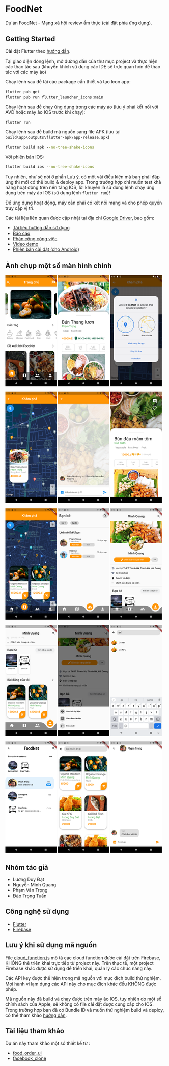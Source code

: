 # FoodNet

Dự án FoodNet - Mạng xã hội review ẩm thực (cài đặt phía ứng dụng).

## Getting Started

Cài đặt Flutter theo [hướng dẫn](https://docs.flutter.dev/get-started/install). 

Tại giao diện dòng lệnh, mở đường dẫn của thư mục project và thực hiện các thao tác sau (khuyến khích sử dụng các IDE sẽ trực quan hơn để thao tác với các máy ảo)

Chạy lệnh sau để tải các package cần thiết và tạo Icon app:


```cmd
flutter pub get
flutter pub run flutter_launcher_icons:main
```

Chạy lệnh sau để chạy ứng dụng trong các máy ảo (lưu ý phải kết nối với AVD hoặc máy ảo IOS trước khi chạy):

```cmd
flutter run
```

Chạy lệnh sau để build mã nguồn sang file APK (lưu tại ```build\app\outputs\flutter-apk\app-release.apk```)

```cmd
flutter build apk --no-tree-shake-icons
```

Với phiên bản IOS:

```cmd
flutter build ios --no-tree-shake-icons
```

Tuy nhiên, như sẽ nói ở phần Lưu ý, có một vài điều kiện mà bạn phái đáp ứng thì mới có thể build & deploy app. Trong trường hợp chỉ muốn test khả năng hoạt động trên nền tảng IOS, lời khuyên là sử dụng lệnh chạy ứng dụng trên máy ảo IOS (sử dụng lệnh ```flutter run```)!


Để ứng dụng hoạt động, máy cần phải có kết nối mạng và cho phép quyền truy cập vị trí.

Các tài liệu liên quan được cập nhật tại địa chỉ [Google Driver](https://drive.google.com/drive/folders/1GCwJzF32qca5T-HzU_95EOmZjZCo5D99?usp=sharing), bao gồm:
* [Tài liệu hướng dẫn sử dụng](https://docs.google.com/document/d/1TiTDeaF_t5___Y3sHM969yky0OKN9ArO/edit?usp=sharing&ouid=101352446849824163988&rtpof=true&sd=true)
* [Báo cáo](https://drive.google.com/file/d/161pyfcBcUe-HI3U9UK0MjKQy2It7siRT/view?usp=sharing)
* [Phân công công việc](https://docs.google.com/spreadsheets/d/14ROmwByNcetT_ewgx4Gf5Eghc_ls20IkjzbFpV1v3tc/edit?usp=sharing)
* [Video demo](https://youtu.be/Nk5OWpM3rFs)
* [Phiên bản cài đặt (cho Android)](https://drive.google.com/drive/folders/12tNAMTDt_631zcC2YndRZKceum_tzP1n?usp=sharing)

## Ảnh chụp một số màn hình chính

<img src="./snapshots/Screenshot_20220626_081551.png" width="32%"> <img src="./snapshots/Screenshot_20220626_081616.png" width="32%"> <img src="./snapshots/Screenshot_20220626_081629.png" width="32%"> 

<img src="./snapshots/Screenshot_20220626_081642.png" width="32%"> <img src="./snapshots/Screenshot_20220626_081705.png" width="32%"> <img src="./snapshots/Screenshot_20220626_081718.png" width="32%"> 

<img src="./snapshots/Screenshot_20220626_081743.png" width="32%"> <img src="./snapshots/Screenshot_20220626_081753.png" width="32%"> <img src="./snapshots/Screenshot_20220626_081818.png" width="32%"> 

<img src="./snapshots/Screenshot_20220626_081827.png" width="32%"> <img src="./snapshots/Screenshot_20220626_081837.png" width="32%"> <img src="./snapshots/Screenshot_20220626_081911.png" width="32%"> 

<img src="./snapshots/Screenshot_20220626_081922.png" width="32%"> <img src="./snapshots/Screenshot_20220626_081940.png" width="32%"> <img src="./snapshots/Screenshot_20220626_081953.png" width="32%"> 




## Nhóm tác giả
* Lương Duy Đạt
* Nguyễn Minh Quang
* Phạm Văn Trọng
* Đào Trọng Tuấn

## Công nghệ sử dụng
* [Flutter](https://flutter.dev/)
* [Firebase](https://firebase.google.com/)

## Lưu ý khi sử dụng mã nguồn
File [cloud_function.js](cloud_function_define/cloud_function.js) mô tả các cloud function được cài đặt trên Firebase, KHÔNG thể triển khai trực tiếp từ project này. Trên thực tế, một project Firebase khác được sử dụng để triển khai, quản lý các chức năng này.

Các API key được thể hiện trong mã nguồn với mục đích build thử nghiệm. Mọi hành vi lạm dụng các API này cho mục đích khác đều KHÔNG được phép.

Mã nguồn này đã build và chạy được trên máy ảo IOS, tuy nhiên do một số chính sách của Apple, sẽ không có file cài đặt được cung cấp cho IOS.
Trong trường hợp bạn đã có Bundle ID và muốn thử nghiệm build và deploy, có thể tham khảo [hướng dẫn](https://docs.flutter.dev/deployment/ios).

## Tài liệu tham khảo
Dự án này tham khảo một số thiết kế từ :
* [food_order_ui](https://github.com/iremaysel/food_order_ui)
* [facebook_clone](https://github.com/youssefmarzouk621/facebook-clone)
